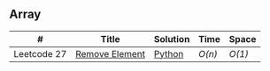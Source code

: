 ## Array
|  #  | Title | Solution | Time | Space |
| --- | ----- | -------- | ---- | ----- |
|Leetcode 27| [Remove Element](https://leetcode.com/problems/remove-element/ "Remove Element") | [Python](./Array/Leetcode%2027.%20Remove%20Element.py) | _O(n)_| _O(1)_ |